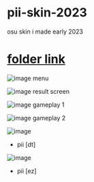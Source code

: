 # pii-skin-2023
osu skin i made early 2023 

# [folder link](https://drive.google.com/drive/folders/1O07cjyJu_vBR5DdYOpY7nGi65WlhbrBR?usp=sharing)

![image](https://media.discordapp.net/attachments/559987269466062860/1071668623791378432/screenshot3055.jpg?width=805&height=453)
menu

![image](https://media.discordapp.net/attachments/559987269466062860/1071668622818287716/screenshot3056.jpg?width=805&height=453)
result screen

![image](https://media.discordapp.net/attachments/559987269466062860/1071668623296446504/screenshot3053.jpg?width=805&height=453)
gameplay 1

![image](https://media.discordapp.net/attachments/559987269466062860/1071668623531319327/screenshot3054.jpg?width=805&height=453)
gameplay 2

![image](https://media.discordapp.net/attachments/559987269466062860/1071898483474300938/screenshot3064.jpg?width=1202&height=676)
- pii [dt]

![image](https://media.discordapp.net/attachments/559987269466062860/1071897461968343132/screenshot3063.jpg?width=1202&height=676)
- pii [ez]
